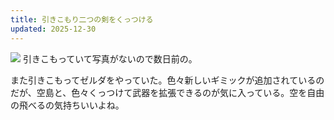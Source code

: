 ```yaml
---
title: 引きこもり二つの剣をくっつける
updated: 2025-12-30
---
```

![](https://i.imgur.com/plvkO9D.jpeg)
引きこもっていて写真がないので数日前の。

また引きこもってゼルダをやっていた。色々新しいギミックが追加されているのだが、空島と、色々くっつけて武器を拡張できるのが気に入っている。空を自由の飛べるの気持ちいいよね。